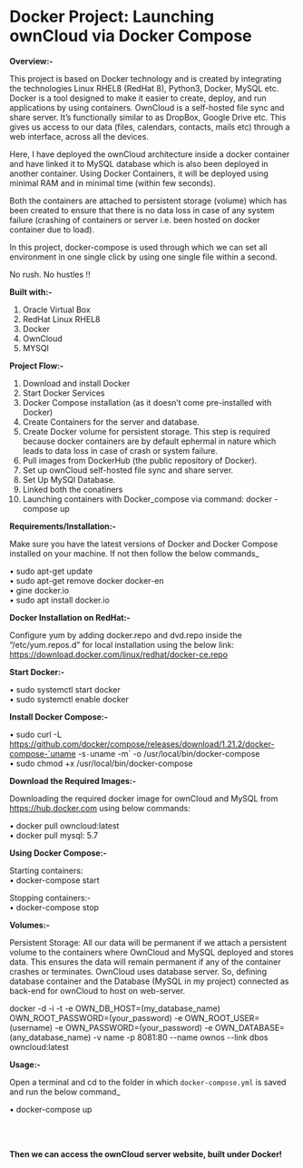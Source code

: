 <b><h1>Docker Project: Launching ownCloud via Docker Compose</h1></b>

<b>Overview:-</b>

This project is based on Docker technology and is created by integrating the technologies Linux RHEL8 (RedHat 8), Python3, Docker, MySQL etc. Docker is a tool designed to make it easier to create, deploy, and run applications by using containers. OwnCloud is a self-hosted file sync and share server. It’s functionally similar to as DropBox, Google Drive etc. This gives us access to our data (files, calendars, contacts, mails etc) through a web interface, across all the devices.

Here, I have deployed the ownCloud architecture inside a docker container and have linked it to MySQL database which is also been deployed in another container. Using Docker Containers, it will be deployed using minimal RAM and in minimal time (within few seconds).

Both the containers are attached to persistent storage (volume) which has been created to ensure that there is no data loss in case of any system failure (crashing of containers or server i.e. been hosted on docker container due to load).

In this project, docker-compose is used through which we can set all environment in one single click by using one single file within a second.

No rush. No hustles !!


<b>Built with:-</b>
1.	Oracle Virtual Box
2.	RedHat Linux RHEL8
3.	Docker
4.	OwnCloud
5.	MYSQl


<b>Project Flow:-</b>
1.	Download and install Docker
2.	Start Docker Services
3.	Docker Compose installation (as it doesn’t come pre-installed with Docker)
4.	Create Containers for the server and database.
5.	Create Docker volume for persistent storage. This step is required because docker containers are by default ephermal in nature which leads to data loss in case of crash or system failure.
6.	Pull images from DockerHub (the public repository of Docker).
7.	Set up ownCloud self-hosted file sync and share server.
8.	Set Up MySQl Database.
9.	Linked both the conatiners
10.	Launching containers with Docker_compose via command: docker -compose up


<b>Requirements/Installation:-</b>

Make sure you have the latest versions of Docker and Docker Compose installed on your machine. If not then follow the below commands_

•	sudo apt-get update</br>
•	sudo apt-get remove docker docker-en</br>
•	gine docker.io</br>
•	sudo apt install docker.io</br>


<b>Docker Installation on RedHat:-</b>

Configure yum by adding docker.repo and dvd.repo inside the “/etc/yum.repos.d” for local installation using the below link: https://download.docker.com/linux/redhat/docker-ce.repo  


<b>Start Docker:-</b>

•	sudo systemctl start docker</br>
•	sudo systemctl enable docker


<b>Install Docker Compose:-</b>

•	sudo curl -L https://github.com/docker/compose/releases/download/1.21.2/docker-compose-`uname -s`-`uname -m` -o /usr/local/bin/docker-compose</br>
•	sudo chmod +x /usr/local/bin/docker-compose


<b>Download the Required Images:-</b>

Downloading the required docker image for ownCloud and MySQL  from https://hub.docker.com using below commands:

•	docker pull owncloud:latest</br>
•	docker pull mysql: 5.7

  
<b>Using Docker Compose:-</b>

Starting containers:</br>
•	docker-compose start

Stopping containers:-</br>
•	docker-compose stop


<b>Volumes:-</b> 

Persistent Storage: All our data will be permanent if we attach a persistent volume to the containers where OwnCloud and MySQL deployed and stores data. This ensures the data will remain permanent if any of the container crashes or terminates. 
OwnCloud uses database server. So, defining database container and the Database (MySQL in my project) connected as back-end for ownCloud to host on web-server.

docker -d -i -t -e OWN_DB_HOST=(my_database_name) OWN_ROOT_PASSWORD=(your_password) -e OWN_ROOT_USER=(username) -e OWN_PASSWORD=(your_password) -e OWN_DATABASE= (any_database_name) -v name -p 8081:80 --name ownos --link dbos owncloud:latest


<b>Usage:-</b>

Open a terminal and cd to the folder in which `docker-compose.yml` is saved and run the below command_

•	docker-compose up

</br>
</br>

<b>Then we can access the ownCloud server website, built under Docker! </b>

